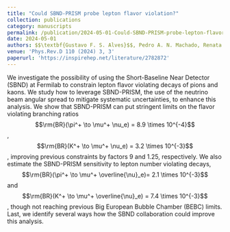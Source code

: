 ```yaml
---
title: "Could SBND-PRISM probe lepton flavor violation?"
collection: publications
category: manuscripts
permalink: /publication/2024-05-01-Could-SBND-PRISM-probe-lepton-flavor-violation
date: 2024-05-01
authors: $$\textbf{Gustavo F. S. Alves}$$, Pedro A. N. Machado, Renata Zukanovich Funchal
venue: 'Phys.Rev.D 110 (2024) 3, 3'
paperurl: 'https://inspirehep.net/literature/2782872'
---
```



We investigate the possibility of using the Short-Baseline Near Detector (SBND) at Fermilab to constrain lepton flavor violating decays of pions and kaons. We study how to leverage SBND-PRISM, the use of the neutrino beam angular spread to mitigate systematic uncertainties, to enhance this analysis. We show that SBND-PRISM can put stringent limits on the flavor violating branching ratios $$\rm{BR}(\pi^+ \to \mu^+ \nu_e) = 8.9 \times 10^{-4}$$, $$\rm{BR}(K^+ \to \mu^+ \nu_e) = 3.2 \times 10^{-3}$$, improving previous constraints by factors 9 and 1.25, respectively. We also estimate the SBND-PRISM sensitivity to lepton number violating decays, $$\rm{BR}(\pi^+ \to \mu^+ \overline{\nu}_e)= 2.1 \times 10^{-3}$$ and  $$\rm{BR}(K^+ \to \mu^+ \overline{\nu}_e) = 7.4 \times 10^{-3}$$, though not reaching previous Big European Bubble Chamber (BEBC) limits. Last, we identify several ways how the SBND collaboration could improve this analysis.

